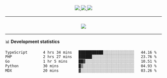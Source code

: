 <h3 align="center">
  <a href="https://github.com/hwalker928">
      <img src="https://img.shields.io/github/followers/hwalker928?label=Followers&style=for-the-badge&color=lightblue">
  </a>
  <a href="https://harryw.link/discord" alt="Discord">
      <img src="https://img.shields.io/discord/738451951758606336?label=discord&style=for-the-badge&color=lightblue"/>
  </a>
  <a href="https://harryw.link/sparked" alt="Sparked Host">
      <img src="https://img.shields.io/static/v1?label=Sponsor&message=Sparked%20Host&color=yellow&style=for-the-badge"/>
  </a>
</h3>

<hr>


<h3 align="center">
  <a href="https://github.com/hwalker928">
      <img src="https://github-profile-trophy.vercel.app/?username=hwalker928&no-bg=true&no-frame=true">
  </a>
</h3>


<hr>

📊 **Development statistics**

<!--START_SECTION:waka-->

```txt
TypeScript       4 hrs 34 mins   ███████████░░░░░░░░░░░░░░   44.16 %
PHP              2 hrs 27 mins   ██████░░░░░░░░░░░░░░░░░░░   23.76 %
Go               1 hr 5 mins     ██▓░░░░░░░░░░░░░░░░░░░░░░   10.51 %
Python           30 mins         █▒░░░░░░░░░░░░░░░░░░░░░░░   04.93 %
MDX              20 mins         ▓░░░░░░░░░░░░░░░░░░░░░░░░   03.26 %
```

<!--END_SECTION:waka-->
